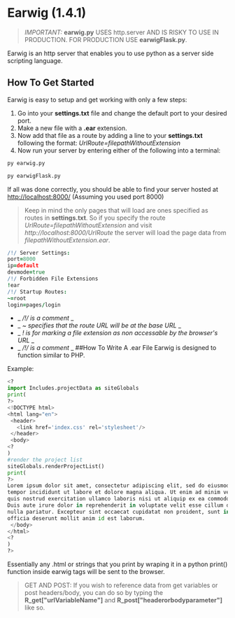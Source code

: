 # Earwig (1.4.1)
>_IMPORTANT:_ __earwig.py__ USES http.server AND IS RISKY TO USE IN PRODUCTION.  FOR PRODUCTION USE __earwigFlask.py__.

 Earwig is an http server that enables you to use python as a server side scripting language.
 ## How To Get Started
 Earwig is easy to setup and get working with only a few steps:
1. Go into your __settings.txt__ file and change the default port to your desired port.
2. Make a new file with a __.ear__ extension.
3. Now add that file as a route by adding a line to your __settings.txt__ following the format: _UrlRoute=filepathWithoutExtension_
4. Now run your server by entering either of the following into a terminal:
```cmd
py earwig.py
```

```cmd
py earwigFlask.py
```
If all was done correctly, you should be able to find your server hosted at [http://localhost:8000/](http://localhost:8000/) (Assuming you used port 8000)

> Keep in mind the only pages that will load are ones specified as routes in __settings.txt__.  So if you specify the route _UrlRoute=filepathWithoutExtension_ and visit _http://localhost:8000/UrlRoute_ the server will load the page data from _filepathWithoutExtension.ear_.
```coffee
/!/ Server Settings:
port=8000
ip=default
devmode=true
/!/ Forbidden File Extensions
!ear
/!/ Startup Routes:
~=root
login=pages/login
```
 - _ _/!/ is a comment_ _
 - _ _~ specifies that the route URL will be at the base URL_ _
 - _ _! is for marking a file extension as non accessable by the browser's URL_ _
 - _ _/!/ is a comment_ _
 ##How To Write A .ear File
 Earwig is designed to function similar to PHP.  
 
 Example:
 ```python
 <?
import Includes.projectData as siteGlobals
print(
?>
<!DOCTYPE html>
<html lang="en">
  <header>
	<link href='index.css' rel='stylesheet'/>
  </header>
  <body>
<?
)
#render the project list
siteGlobals.renderProjectList()
print(
?>
Lorem ipsum dolor sit amet, consectetur adipiscing elit, sed do eiusmod 
tempor incididunt ut labore et dolore magna aliqua. Ut enim ad minim veniam,
quis nostrud exercitation ullamco laboris nisi ut aliquip ex ea commodo consequat.
Duis aute irure dolor in reprehenderit in voluptate velit esse cillum dolore eu fugiat
nulla pariatur. Excepteur sint occaecat cupidatat non proident, sunt in culpa qui
officia deserunt mollit anim id est laborum.
  </body>
</html>
<?
)
?>
```
Essentially any .html or strings that you print by wraping it in a python print() function inside earwig tags _<? ?>_ will be sent to the browser.
> GET AND POST: If you wish to reference data from get variables or post headers/body, you can do so by typing the **R_get["urlVariableName"]** and **R_post["headerorbodyparameter"]** like so.
